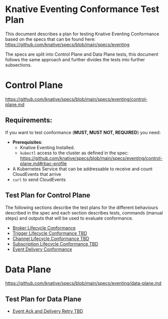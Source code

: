 # Knative Eventing Conformance Test Plan

This document describes a plan for testing Knative Eventing Conformance based on the specs that can be found here: https://github.com/knative/specs/blob/main/specs/eventing

The specs are split into Control Plane and Data Plane tests, this document follows the same approach and further divides the tests into further subsections.

# Control Plane

https://github.com/knative/specs/blob/main/specs/eventing/control-plane.md


## Requirements:

If you want to test conformance (**MUST, MUST NOT, REQUIRED**) you need:
- **Prerequisites**:
    - Knative Eventing Installed.
    - `kubectl` access to the cluster as defined in the spec: https://github.com/knative/specs/blob/main/specs/eventing/control-plane.md#rbac-profile
- A Kubernetes Service that can be addressable to receive and count CloudEvents that arrive
- `curl` to send CloudEvents

## Test Plan for Control Plane

The following sections describe the test plans for the different behaviours described in the spec and each section describes tests, commands (manual steps) and outputs that will be used to evaluate conformance.

- [Broker Lifecycle Conformance](broker-lifecycle-conformance.md)
- [Trigger Lifecycle Conformance TBD]()
- [Channel Lifecycle Conformance TBD]()
- [Subscription Lifecycle Conformance TBD]()
- [Event Delivery Conformance](event-delivery-conformance.md)

# Data Plane

https://github.com/knative/specs/blob/main/specs/eventing/data-plane.md

## Test Plan for Data Plane

- [Event Ack and Delivery Retry TBD]()
